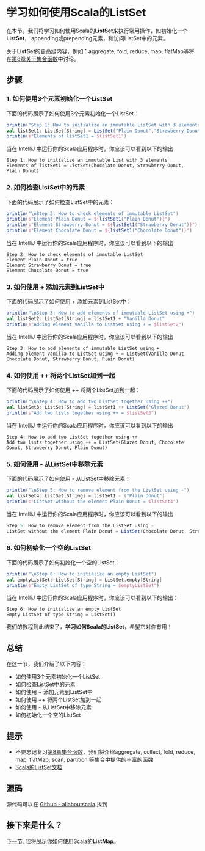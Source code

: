 # 学习如何使用Scala的ListSet

在本节，我们将学习如何使用Scala的**ListSet**来执行常用操作，如初始化一个**ListSet**， appending或prepending元素，和访问ListSet中的元素。
 
关于**ListSet**的更高级内容，例如：aggregate, fold, reduce, map, flatMap等将在[第8章关于集合函数](8_1.md)中讨论。

## 步骤

### 1. 如何使用3个元素初始化一个ListSet

下面的代码展示了如何使用3个元素初始化一个ListSet：

```scala
println("Step 1: How to initialize an immutable ListSet with 3 elements")
val listSet1: ListSet[String] = ListSet("Plain Donut","Strawberry Donut","Chocolate Donut")
println(s"Elements of listSet1 = $listSet1")

```

当在 IntelliJ 中运行你的Scala应用程序时，你应该可以看到以下的输出

```
Step 1: How to initialize an immutable List with 3 elements
Elements of listSet1 = ListSet(Chocolate Donut, Strawberry Donut, Plain Donut)

```

### 2. 如何检查ListSet中的元素

下面的代码展示了如何检查ListSet中的元素：

```scala
println("\nStep 2: How to check elements of immutable ListSet")
println(s"Element Plain Donut = ${listSet1("Plain Donut")}")
println(s"Element Strawberry Donut = ${listSet1("Strawberry Donut")}")
println(s"Element Chocolate Donut = ${listSet1("Chocolate Donut")}")

```

当在 IntelliJ 中运行你的Scala应用程序时，你应该可以看到以下的输出

```
Step 2: How to check elements of immutable ListSet
Element Plain Donut = true
Element Strawberry Donut = true
Element Chocolate Donut = true

```

### 3. 如何使用 + 添加元素到ListSet中

下面的代码展示了如何使用 + 添加元素到ListSet中：

```scala
println("\nStep 3: How to add elements of immutable ListSet using +")
val listSet2: ListSet[String] = listSet1 + "Vanilla Donut"
println(s"Adding element Vanilla to ListSet using + = $listSet2")

```

当在 IntelliJ 中运行你的Scala应用程序时，你应该可以看到以下的输出

```
Step 3: How to add elements of immutable ListSet using +
Adding element Vanilla to ListSet using + = ListSet(Vanilla Donut, Chocolate Donut, Strawberry Donut, Plain Donut)

```

### 4. 如何使用 ++ 将两个ListSet加到一起

下面的代码展示了如何使用 ++ 将两个ListSet加到一起：

```scala
println("\nStep 4: How to add two ListSet together using ++")
val listSet3: ListSet[String] = listSet1 ++ ListSet("Glazed Donut")
println(s"Add two lists together using ++ = $listSet3")

```

当在 IntelliJ 中运行你的Scala应用程序时，你应该可以看到以下的输出

```
Step 4: How to add two ListSet together using ++
Add two lists together using ++ = ListSet(Glazed Donut, Chocolate Donut, Strawberry Donut, Plain Donut)

```

### 5. 如何使用 - 从ListSet中移除元素

下面的代码展示了如何使用 - 从ListSet中移除元素：

```scala
println("\nStep 5: How to remove element from the ListSet using -")
val listSet4: ListSet[String] = listSet1 - ("Plain Donut")
println(s"ListSet without the element Plain Donut = $listSet4")

```

当在 IntelliJ 中运行你的Scala应用程序时，你应该可以看到以下的输出

```scala
Step 5: How to remove element from the ListSet using -
ListSet without the element Plain Donut = ListSet(Chocolate Donut, Strawberry Donut)

```


### 6. 如何初始化一个空的ListSet

下面的代码展示了如何初始化一个空的ListSet：

```scala
println("\nStep 6: How to initialize an empty ListSet")
val emptyListSet: ListSet[String] = ListSet.empty[String]
println(s"Empty ListSet of type String = $emptyListSet")

```

当在 IntelliJ 中运行你的Scala应用程序时，你应该可以看到以下的输出：

```
Step 6: How to initialize an empty ListSet
Empty ListSet of type String = ListSet()

```

我们的教程到此结束了，**学习如何Scala的ListSet**，希望它对你有用！


## 总结

在这一节，我们介绍了以下内容：

- 如何使用3个元素初始化一个ListSet
- 如何检查ListSet中的元素
- 如何使用 + 添加元素到ListSet中
- 如何使用 ++ 将两个ListSet加到一起
- 如何使用 - 从ListSet中移除元素
- 如何初始化一个空的ListSet

## 提示

- 不要忘记复习[第8章集合函数](8_1.md)，我们将介绍aggregate, collect, fold, reduce, map, flatMap, scan, partition 等集合中提供的丰富的函数
- [Scala的ListSet文档](http://www.scala-lang.org/api/current/#scala.collection.immutable.ListSet)

## 源码

源代码可以在 [Github - allaboutscala](https://github.com/nadimbahadoor/allaboutscala) 找到
 
## 接下来是什么？

[下一节](6_4.md), 我将展示你如何使用Scala的**ListMap**。